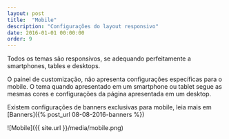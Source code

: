 ```yaml
---
layout: post
title:  "Mobile"
description: "Configurações do layout responsivo"
date: 2016-01-01 00:00:00
order: 9
---
```


Todos os temas são responsivos, se adequando perfeitamente a smartphones, tables e desktops.

O painel de customização, não apresenta configurações específicas para o mobile. O tema quando apresentado em um smartphone ou tablet segue as mesmas cores e configurações da página apresentada em um desktop.

Existem configurações de banners exclusivas para mobile, leia mais em [Banners]({% post_url 08-08-2016-banners %})

![Mobile]({{ site.url }}/media/mobile.png)
